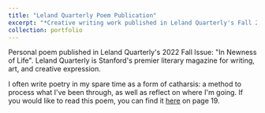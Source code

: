 ```yaml
---
title: "Leland Quarterly Poem Publication"
excerpt: "*Creative writing work published in Leland Quarterly's Fall 2022 Issue.*<br/><img src='/images/lq2.png' width='300'>"
collection: portfolio
---
```


Personal poem published in Leland Quarterly's 2022 Fall Issue: "In Newness of Life". Leland Quarterly is Stanford's premier literary magazine for writing, art, and creative expression.

I often write poetry in my spare time as a form of catharsis: a method to process what I've been through, as well as reflect on where I'm going. If you would like to read this poem, you can find it [here](https://issuu.com/lelandquarterly/docs/lqfall2022_11479_) on page 19.
